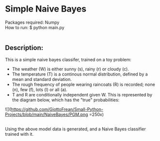 # Simple Naive Bayes

Packages required: Numpy <br>
How to run: $ python main.py <br>
<br>
## Description:<br>

This is a simple naive bayes classifer, trained on a toy problem: <br>
* The weather (W) is either sunny (s), rainy (r) or cloudy (c).
* The temperature (T) is a continous normal distribution, defined by a mean and standard deviation.
* The rough frequency of people wearing raincoats (R) is recorded; none (n), few (f), lots (l) or all (a).
* T and R are conditionally independent given W.
This is represented by the diagram below, which has the "true" probabilities: <br>

![](https://github.com/GiottoFrean/Small-Python-Projects/blob/main/NaiveBayes/PGM.png =250x)

<br>
Using the above model data is generated, and a Naive Bayes classifier trained with it.<br>
